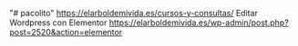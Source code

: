 "# pacolito"
https://elarboldemivida.es/cursos-y-consultas/
Editar Wordpress con Elementor
https://elarboldemivida.es/wp-admin/post.php?post=2520&action=elementor

